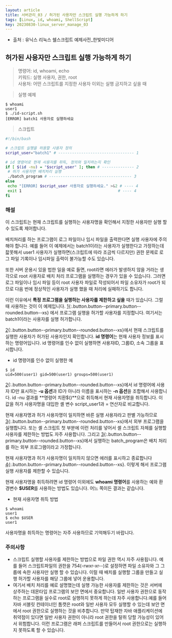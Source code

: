 ```yaml
---
layout: article
title: 서버관리_03 / 허가된 사용자만 스크립트 실행 가능하게 하기
tags: [Linux, id, whoami, ShellScript]
key: 20230830-linux_server_manage_03 
---
```


- 출처 : 유닉스 리눅스 쉘스크립트 예제사전_한빛미디어

## 허가된 사용자만 스크립트 실행 가능하게 하기

> 명령어: id, whoami, echo  
> 키워드: 실행 사용자, 권한, root  
> 사용처: 어떤 스크립트를 지정한 사용자 이외는 실행 금지하고 싶을 때  

> 실행 예제  

```
$ whoami
user1
$ ./id-script.sh
[ERROR] batch1 사용자로 실행하세요
```

> 스크립트 

 ```bash
#!/bin/bash

# 스크립트 실행을 허용할 사용자 정의 
script_user="batch1" # --------------------------------- 1

# id 명령어로 현재 사용자를 취득, 정의와 일치하는지 확인
if [ $(id -nu) = "$script_user" ]; then # -------------- 2
  # 허가 사용자면 배치처리 실행
  ./batch_program # ------------------------------------ 3
else
  echo "[ERROR] $script_user 사용자로 실행하세요." >&2 # ---- 4
  exit 1                                          # ---- 4
fi
```

### **해설**

이 스크립트는 현재 스크립트를 실행하는 사용자명을 확인해서 지정한 사용자만 실행 할 수 있도록 제어합니다.

배치처리를 하는 프로그램이 로그 파일이나 임시 파일을 출력한다면 실행 사용자에 주의해야 합니다.
예를 들어 이 예제에서는 batch1이라는 사용자가 실행한다고 가정하는데 잛못해서 user1 사용자가 실행하면(스크립트에 따라 조금씩 다르지만) 권한 문제로 로그 파일 기록이나 임시파일 출력이 불가능할 수도 있습니다.

또한 서버 운용시 있을 법한 일을 예로 들면, root라면 에러가 발생하지 않을 거라는 생각으로 root 사용자로 배치 처리 프로그램을 실행하는 경우가 있을 수 있습니다. 그러면 로그 파일이나 임시 파일 등이 root 사용자 파일로 작성되어서 파일 소유자가 root가 되므로 다음 번에 정상적인 사용자가 실행 했을 때 처리에 실패하기도 합니다.

이런 이유에서 **특정 프로그램을 실행하는 사용자를 제한하고 싶을** 때가 있습니다. 그럴 때 사용하는 것이 이 예제입니다. [1](#){:.button.button--primary.button--rounded.button--xs} 에서 프로그램 실행을 허가할 사용자를 지정합니다. 여기서는 batch1이라는 사용자를 실행 허가합니다.

[2](#){:.button.button--primary.button--rounded.button--xs}에서 현재 스크립트를 실행한 사용자가 허가된 사용자인지 확인합니다. **id 명령어**는 현재 사용자 정보를 표시하는 명령어입니다. id 명령어를 인수 없이 실행하면 사용자ID, 그룹ID, 소속 그룹을 표시합니다.

- id 명령어를 인수 없이 실행한 예

```
$ id
uid=500(user1) gid=500(user1) groups=500(user1)
```

[2](#){:.button.button--primary.button--rounded.button--xs}에서 id 명령어에 사용자 ID만 표시하는 **-u 옵션**과 ID가 아니라 이름을 표시하는 **-n 옵션**을 조합해서 사용합니다. id -nu 결과를 **명령어 치환$()**으로 취득해서 현재 사용자명을 취득합니다. 이 값을 허가 사용자명을 대입한 셸 변수 script_user1과 = 연산자로 비교합니다.

현재 사용자명과 허가 사용자명이 일치하면 바른 실행 사용자라고 판별 가능하므로 [3](#){:.button.button--primary.button--rounded.button--xs}에서 외부 프로그램을 실행합니다. 또는 셸 스크립트 첫 부분에 이런 처리를 넣어서 셸 스크립트 자체를 실행할 사용자를 제한하는 방법도 자주 사용합니다.
그리고 [3](#){:.button.button--primary.button--rounded.button--xs}에서 실행하는 batch_program은 배치 처리를 하는 외부 프로그램이라고 가정합니다.

현재 사용자명과 허가 사용자명이 일치하지 않으면 에러를 표시하고 종료합니다 [4](#){:.button.button--primary.button--rounded.button--xs}. 이렇게 해서 프로그램 실행 사용자를 제한할 수 있습니다.

현재 사용자명을 취득하려면 id 명령어 이외에도 **whoami 명령어**를 사용하는 예와 환경변수 **$USER**를 사용하는 방법도 있습니다. 어느 쪽이든 결과는 같습니다.

- 현재 사용자명 취득 방법

```
$ whoami
user1
$ echo $USER
user1
```

사용자명을 취득하는 명령어는 자주 사용하므로 기억해두기 바랍니다.

### **주의사항**
- 스크립트 실행할 사용자를 제한하는 방법으로 파일 권한 역시 자주 사용됩니다. 예를 들어 스크립트파일의 권한을 754(-rwxr-xr--)로 설정하면 파일 소유자와 그 그룹에 속한 사용자만 실행 할 수 있습니다. 이럴 때 배치를 실행할 그룹을 만들고 실행 허가할 사용자를 해당 그룹에 넣어 운용합니다.
- 여기서 배치 처리를 예로 설명했는데 실행 가능한 사용자를 제한하는 것은 서버에 상주하는 데몬타입 프로그램의 보안 면에서 중요합니다. 일반 사용자 권한으로 동작하는 프로그램을 실수로 root로 실행하지 못하게 하는데 자주 사용합니다.예를 들어 자바 서블릿 컨테이너인 톰캣은 root와 일반 사용자 모두 실행할 수 있는데 보안 면에서 root 권한으로 실행하는 것을 비추합니다. 만약 탑재한 자바 애플리케이션에 취약점이 있다면 일반 사용자 권한이 아니라 root 권한을 탈취 당할 가능성이 있어서 위험합니다. 이런 프로그램은 래퍼 스크립트를 만들어서 root 권한으로는 실행하지 못하도록 할 수 있습니다. 